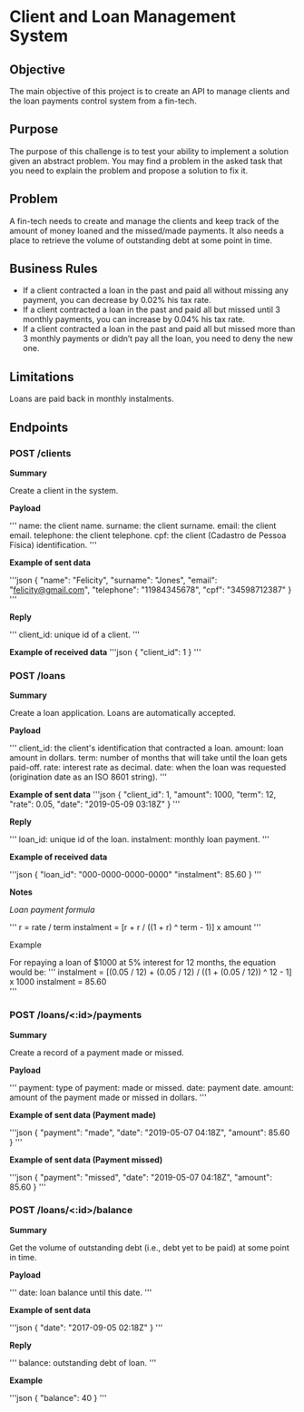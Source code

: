 # Client and Loan Management System

## Objective
The main objective of this project is to create an API to manage clients and the loan payments control system from a fin-tech.

## Purpose
The purpose of this challenge is to test your ability to implement a solution given an abstract problem. You may find a problem in the asked task that you need to explain the problem and propose a solution to fix it.

## Problem
A fin-tech needs to create and manage the clients and keep track of the amount of money loaned and the missed/made payments. It also needs a place to retrieve the volume of outstanding debt at some point in time.

## Business Rules

- If a client contracted a loan in the past and paid all without missing any payment, you can decrease by 0.02% his tax rate.
- If a client contracted a loan in the past and paid all but missed until 3 monthly payments, you can increase by 0.04% his tax rate.
- If a client contracted a loan in the past and paid all but missed more than 3 monthly payments or didn’t pay all the loan, you need to deny the new one. 

## Limitations
Loans are paid back in monthly instalments.

## Endpoints

### POST /clients

**Summary**

Create a client in the system.

**Payload**

'''
name: the client name.
surname: the client surname.
email: the client email.
telephone: the client telephone.
cpf: the client (Cadastro de Pessoa Física) identification.
'''

**Example of sent data**

'''json
{
	"name": "Felicity",
    "surname": "Jones",
    "email": "felicity@gmail.com",
	"telephone": "11984345678",
	"cpf": "34598712387"
}
'''

**Reply**

'''
client_id: unique id of a client. 
'''

**Example of received data**
'''json
{
	"client_id": 1
}
'''

### POST /loans

**Summary**

Create a loan application. Loans are automatically accepted.

**Payload**

'''
client_id: the client's identification that contracted a loan.
amount: loan amount in dollars.
term: number of months that will take until the loan gets paid-off.
rate: interest rate as decimal.
date: when the loan was requested (origination date as an ISO 8601 string). 
'''

**Example of sent data**
'''json
{
	"client_id": 1,
	"amount": 1000,
    "term": 12,
    "rate": 0.05,
    "date": "2019-05-09 03:18Z"
}
'''

**Reply**

'''
loan_id: unique id of the loan.
instalment: monthly loan payment.
'''

**Example of received data**

'''json
{
	"loan_id": "000-0000-0000-0000"
    "instalment": 85.60
}
'''

**Notes**

*Loan payment formula*

'''
r = rate / term
instalment = [r + r / ((1 + r) ^ term - 1)] x amount
'''

Example

For repaying a loan of $1000 at 5% interest for 12 months, the equation would be:
'''
instalment = [(0.05 / 12) + (0.05 / 12) / ((1 + (0.05 / 12)) ^ 12 - 1] x 1000
instalment = 85.60  
'''

### POST /loans/<:id>/payments

**Summary**

Create a record of a payment made or missed.

**Payload**

'''
payment: type of payment: made or missed.
date: payment date.
amount: amount of the payment made or missed in dollars.
'''

**Example of sent data (Payment made)**

'''json
{
	"payment": "made",
    "date": "2019-05-07 04:18Z",
    "amount": 85.60
}
'''

**Example of sent data (Payment missed)**

'''json
{
	"payment": "missed",
	"date":  "2019-05-07 04:18Z",
	"amount": 85.60
}
'''

### POST /loans/<:id>/balance

**Summary**

Get the volume of outstanding debt (i.e., debt yet to be paid) at some point in time.

**Payload**

'''
date: loan balance until this date.
'''

**Example of sent data**

'''json
{
	"date": "2017-09-05 02:18Z"
}
'''

**Reply**

'''
balance: outstanding debt of loan.
'''

**Example**

'''json
{
	"balance": 40
}
'''